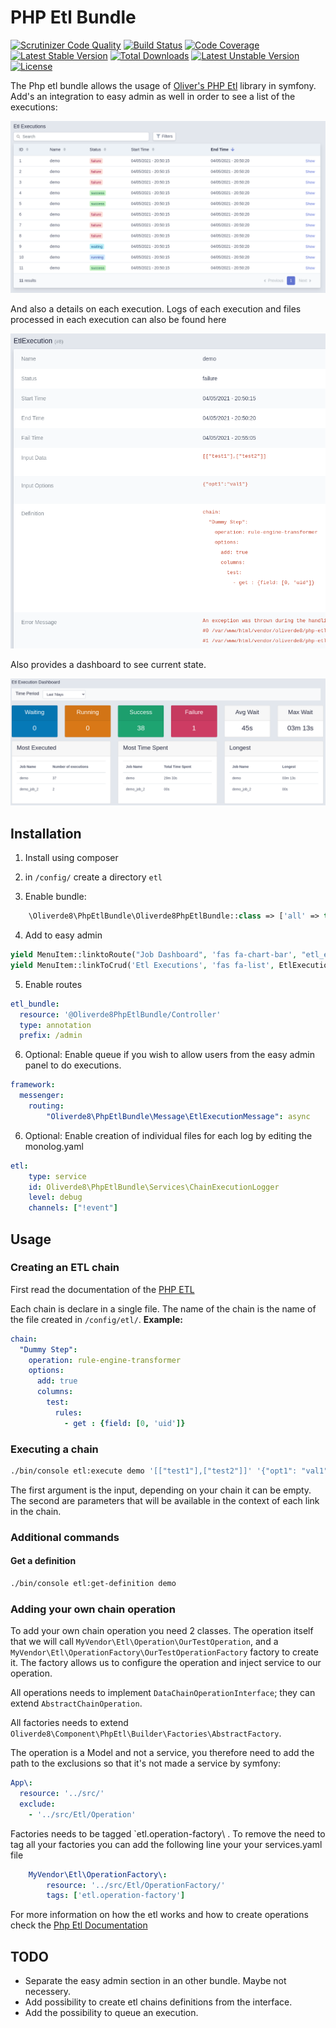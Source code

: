 # PHP Etl Bundle

[![Scrutinizer Code Quality](https://scrutinizer-ci.com/g/oliverde8/phpEtlBundle/badges/quality-score.png?b=main)](https://scrutinizer-ci.com/g/oliverde8/phpEtlBundle/?branch=main)
[![Build Status](https://scrutinizer-ci.com/g/oliverde8/phpEtlBundle/badges/build.png?b=main)](https://scrutinizer-ci.com/g/oliverde8/phpEtlBundle/build-status/main)
[![Code Coverage](https://scrutinizer-ci.com/g/oliverde8/phpEtlBundle/badges/coverage.png?b=main)](https://scrutinizer-ci.com/g/oliverde8/phpEtlBundle/?branch=main)
[![Latest Stable Version](https://poser.pugx.org/oliverde8/php-etl-bundle/v)](//packagist.org/packages/oliverde8/php-etl-bundle) 
[![Total Downloads](https://poser.pugx.org/oliverde8/php-etl-bundle/downloads)](//packagist.org/packages/oliverde8/php-etl-bundle) 
[![Latest Unstable Version](https://poser.pugx.org/oliverde8/php-etl-bundle/v/unstable)](//packagist.org/packages/oliverde8/php-etl-bundle) 
[![License](https://poser.pugx.org/oliverde8/php-etl-bundle/license)](//packagist.org/packages/oliverde8/php-etl-bundle)

The Php etl bundle allows the usage of [Oliver's PHP Etl](https://github.com/oliverde8/php-etl) library in symfony. 
Add's an integration to easy admin as well in order to see a list of the executions:

![List of etl executions](docs/etl-execution-list.png)

And also a details on each execution. Logs of each execution and files processed in each execution can also be found here

![List of etl executions](docs/etl-execution-details.png)

Also provides a dashboard to see current state. 

![Dashboard of etl executions](docs/etl-dashboard.png)


## Installation

1. Install using composer

2. in `/config/` create a directory `etl`

3. Enable bundle: 
```php
    \Oliverde8\PhpEtlBundle\Oliverde8PhpEtlBundle::class => ['all' => true],
```

4. Add to easy admin
```php
yield MenuItem::linktoRoute("Job Dashboard", 'fas fa-chart-bar', "etl_execution_dashboard");
yield MenuItem::linkToCrud('Etl Executions', 'fas fa-list', EtlExecution::class);
```

5. Enable routes
```yaml
etl_bundle:
  resource: '@Oliverde8PhpEtlBundle/Controller'
  type: annotation
  prefix: /admin
```

6. Optional: Enable queue if you wish to allow users from the easy admin panel to do executions.
```yaml
framework:
  messenger:
    routing:
        "Oliverde8\PhpEtlBundle\Message\EtlExecutionMessage": async
```

6. Optional: Enable creation of individual files for each log by editing the monolog.yaml
```yaml
etl:
    type: service
    id: Oliverde8\PhpEtlBundle\Services\ChainExecutionLogger
    level: debug
    channels: ["!event"]
```

## Usage

### Creating an ETL chain

First read the documentation of the [PHP ETL](https://github.com/oliverde8/php-etl) 

Each chain is declare in a single file. The name of the chain is the name of the file created in `/config/etl/`. 
**Example:**
```yaml
chain:
  "Dummy Step":
    operation: rule-engine-transformer
    options:
      add: true
      columns:
        test:
          rules:
            - get : {field: [0, 'uid']}
```

### Executing a chain

```sh
./bin/console etl:execute demo '[["test1"],["test2"]]' '{"opt1": "val1"}'
```

The first argument is the input, depending on your chain it can be empty. The second are parameters that 
will be available in the context of each link in the chain. 

### Additional commands

#### Get a definition
```sh
./bin/console etl:get-definition demo
```

### Adding your own chain operation

To add your own chain operation you need 2 classes. The operation itself that we will call 
`MyVendor\Etl\Operation\OurTestOperation`, and a `MyVendor\Etl\OperationFactory\OurTestOperationFactory` factory 
to create it. The factory allows us to configure the operation and inject service to our operation.

All operations needs to implement `DataChainOperationInterface`; they can extend `AbstractChainOperation`. 

All factories needs to extend `Oliverde8\Component\PhpEtl\Builder\Factories\AbstractFactory`. 

The operation is a Model and not a service, you therefore need to add the path to the exclusions so that it's not
made a service by symfony: 
```yaml
App\:
  resource: '../src/'
  exclude:
    - '../src/Etl/Operation'
```

Factories needs to be tagged `etl.operation-factory\ . To remove the need to tag all your factories you can add 
the following line your your services.yaml file
```yaml
    MyVendor\Etl\OperationFactory\:
        resource: '../src/Etl/OperationFactory/'
        tags: ['etl.operation-factory']
```

For more information on how the etl works and how to create operations check the [Php Etl Documentation](https://github.com/oliverde8/php-etl#creating-you-own-operations)

## TODO
- Separate the easy admin section in an other bundle. Maybe not necessery.
- Add possibility to create etl chains definitions from the interface.  
- Add the possibility to queue an execution. 
